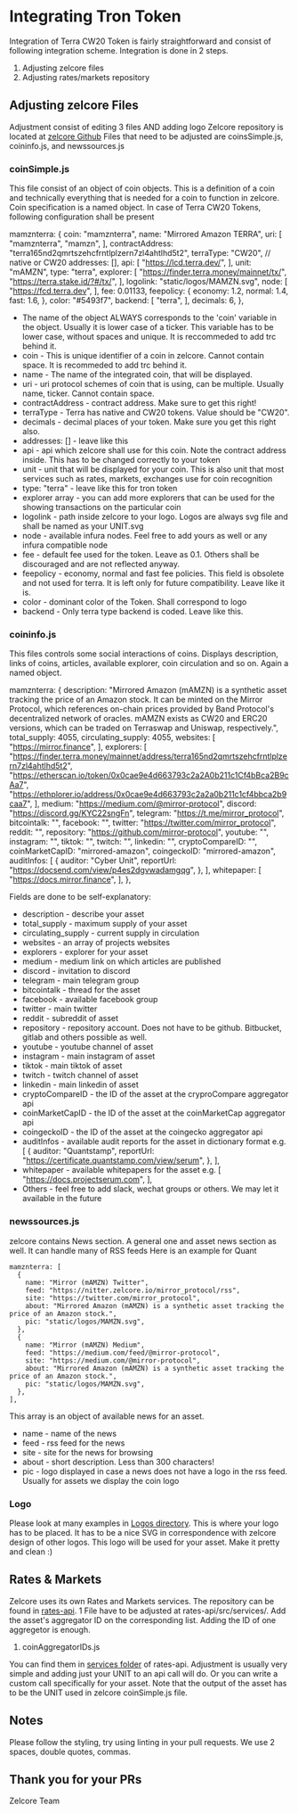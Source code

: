 # Integrating Tron Token

Integration of Terra CW20 Token is fairly straightforward and consist of following integration scheme.
Integration is done in 2 steps.

 1. Adjusting zelcore files
 2. Adjusting rates/markets repository

## Adjusting zelcore Files

Adjustment consist of editing 3 files AND adding logo
Zelcore repository is located at [zelcore Github](https://github.com/zelcore-io/zelcore)
Files that need to be adjusted are coinsSimple.js, coininfo.js,  and newssources.js

### coinSimple.js

This file consist of an object of coin objects. This is a definition of a coin and technically everything that is needed for a coin to function in zelcore. Coin specification is a named object. In case of Terra CW20 Tokens, following configuration shall be present

  mamznterra: {
    coin: "mamznterra",
    name: "Mirrored Amazon TERRA",
    uri: [
      "mamznterra",
      "mamzn",
    ],
    contractAddress: "terra165nd2qmrtszehcfrntlplzern7zl4ahtlhd5t2",
    terraType: "CW20", // native or CW20
    addresses: [],
    api: [
      "https://lcd.terra.dev/",
    ],
    unit: "mAMZN",
    type: "terra",
    explorer: [
      "https://finder.terra.money/mainnet/tx/",
      "https://terra.stake.id/?#/tx/",
    ],
    logolink: "static/logos/MAMZN.svg",
    node: [
      "https://fcd.terra.dev",
    ],
    fee: 0.01133,
    feepolicy: {
      economy: 1.2,
      normal: 1.4,
      fast: 1.6,
    },
    color: "#5493f7",
    backend: [
      "terra",
    ],
    decimals: 6,
  },

- The name of the object ALWAYS corresponds to the 'coin' variable in the object. Usually it is lower case of a ticker. This variable has to be lower case, without spaces and unique. It is reccommeded to add trc behind it.
- coin - This is unique identifier of a coin in zelcore. Cannot contain space. It is recommeded to add trc behind it.
- name - The name of the integrated coin, that will be displayed.
- uri - uri protocol schemes of coin that is using, can be multiple. Usually name, ticker. Cannot contain space.
- contractAddress - contract address. Make sure to get this right!
- terraType - Terra has native and CW20 tokens. Value should be "CW20".
- decimals - decimal places of your token. Make sure you get this right also.
- addresses: [] - leave like this
- api - api which zelcore shall use for this coin. Note the contract address inside. This has to be changed correctly to your token
- unit - unit that will be displayed for your coin. This is also unit that most services such as rates, markets, exchanges use for coin recognition
- type: "terra" - leave like this for tron token
- explorer array - you can add more explorers that can be used for the showing transactions on the particular coin
- logolink - path inside zelcore to your logo. Logos are always svg file and shall be named as your UNIT.svg
- node - available infura nodes. Feel free to add yours as well or any infura compatible node
- fee - default fee used for the token. Leave as 0.1. Others shall be discouraged and are not reflected anyway.
- feepolicy - economy, normal and fast fee policies. This field is obsolete and not used for terra. It is left only for future compatibility. Leave like it is.
- color - dominant color of the Token. Shall correspond to logo
- backend - Only terra type backend is coded. Leave like this.

### coininfo.js

This files controls some social interactions of coins. Displays description, links of coins, articles, available explorer, coin circulation and so on. Again a named object.

  mamznterra: {
    description: "Mirrored Amazon (mAMZN) is a synthetic asset tracking the price of an Amazon stock. It can be minted on the Mirror Protocol, which references on-chain prices provided by Band Protocol's decentralized network of oracles. mAMZN exists as CW20 and ERC20 versions, which can be traded on Terraswap and Uniswap, respectively.",
    total_supply: 4055,
    circulating_supply: 4055,
    websites: [
      "https://mirror.finance",
    ],
    explorers: [
      "https://finder.terra.money/mainnet/address/terra165nd2qmrtszehcfrntlplzern7zl4ahtlhd5t2",
      "https://etherscan.io/token/0x0cae9e4d663793c2a2A0b211c1Cf4bBca2B9cAa7",
      "https://ethplorer.io/address/0x0cae9e4d663793c2a2a0b211c1cf4bbca2b9caa7",
    ],
    medium: "https://medium.com/@mirror-protocol",
    discord: "https://discord.gg/KYC22sngFn",
    telegram: "https://t.me/mirror_protocol",
    bitcointalk: "",
    facebook: "",
    twitter: "https://twitter.com/mirror_protocol",
    reddit: "",
    repository: "https://github.com/mirror-protocol",
    youtube: "",
    instagram: "",
    tiktok: "",
    twitch: "",
    linkedin: "",
    cryptoCompareID: "",
    coinMarketCapID: "mirrored-amazon",
    coingeckoID: "mirrored-amazon",
    auditInfos: [
      {
        auditor: "Cyber Unit",
        reportUrl: "https://docsend.com/view/p4es2dgvwadamgqg",
      },
    ],
    whitepaper: [
      "https://docs.mirror.finance",
    ],
  },

Fields are done to be self-explanatory:

- description - describe your asset
- total_supply - maximum supply of your asset
- circulating_supply - current supply in circulation
- websites - an array of projects websites
- explorers - explorer for your asset
- medium - medium link on which articles are published
- discord - invitation to discord
- telegram - main telegram group
- bitcointalk - thread for the asset
- facebook - available facebook group
- twitter - main twitter
- reddit - subreddit of asset
- repository - repository account. Does not have to be github. Bitbucket, gitlab and others possible as well.
- youtube - youtube channel of asset
- instagram - main instagram of asset
- tiktok - main tiktok of asset
- twitch - twitch channel of asset
- linkedin - main linkedin of asset
- cryptoCompareID - the ID of the asset at the cryproCompare aggregator api
- coinMarketCapID - the ID of the asset at the coinMarketCap aggregator api
- coingeckoID - the ID of the asset at the coingecko aggregator api
- auditInfos - available audit reports for the asset in dictionary format e.g. [
      {
        auditor: "Quantstamp",
        reportUrl: "https://certificate.quantstamp.com/view/serum",
      },
    ],
- whitepaper - available whitepapers for the asset e.g. [
      "https://docs.projectserum.com",
    ],
- Others - feel free to add slack, wechat groups or others. We may let it available in the future

### newssources.js

zelcore contains News section. A general one and asset news section as well. It can handle many of RSS feeds
Here is an example for Quant

    mamznterra: [
      {
        name: "Mirror (mAMZN) Twitter",
        feed: "https://nitter.zelcore.io/mirror_protocol/rss",
        site: "https://twitter.com/mirror_protocol",
        about: "Mirrored Amazon (mAMZN) is a synthetic asset tracking the price of an Amazon stock.",
        pic: "static/logos/MAMZN.svg",
      },
      {
        name: "Mirror (mAMZN) Medium",
        feed: "https://medium.com/feed/@mirror-protocol",
        site: "https://medium.com/@mirror-protocol",
        about: "Mirrored Amazon (mAMZN) is a synthetic asset tracking the price of an Amazon stock.",
        pic: "static/logos/MAMZN.svg",
      },
    ],

This array is an object of available news for an asset.

- name - name of the news
- feed - rss feed for the news
- site - site for the news for browsing
- about - short description. Less than 300 characters!
- pic - logo displayed in case a news does not have a logo in the rss feed. Usually for assets we display the coin logo

### Logo

Please look at many examples in [Logos directory](https://github.com/zelcore-io/zelcore/blob/master/logos/). This is where your logo has to be placed. It has to be a nice SVG in correspondence with zelcore design of other logos. This logo will be used for your asset. Make it pretty and clean :)

## Rates & Markets

Zelcore uses its own Rates and Markets services. The repository can be found in [rates-api](https://github.com/zelcore-io/rates-api).
1 File have to be adjusted at rates-api/src/services/. Add the asset's aggregator ID on the corresponding list. Adding the ID of one aggregetor is enough.

 1. coinAggregatorIDs.js

You can find them in [services folder](https://github.com/zelcore-io/rates-api/blob/master/src/services/) of rates-api.
Adjustment is usually very simple and adding just your UNIT to an api call will do. Or you can write a custom call specifically for your asset. Note that the output of the asset has to be the UNIT used in zelcore coinSimple.js file.

## Notes

Please follow the styling, try using linting in your pull requests. We use 2 spaces, double quotes, commas.

## Thank you for your PRs

Zelcore Team